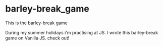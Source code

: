# barley-break_game
This is the barley-break game

During my summer holidays i'm practising at JS. I wrote this barley-break game on Vanilla JS. check out!
